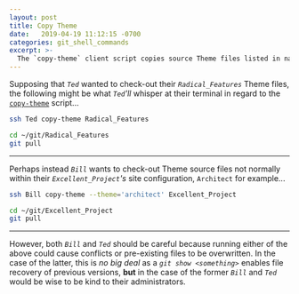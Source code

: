 ```yaml
---
layout: post
title: Copy Theme
date:   2019-04-19 11:12:15 -0700
categories: git_shell_commands
excerpt: >-
  The `copy-theme` client script copies source Theme files listed in named repository's `_config.yml` site configuration file
---
```



Supposing that _`Ted`_ wanted to check-out their _`Radical_Features`_ Theme files, the following might be what _`Ted`'ll_ whisper at their terminal in regard to the [`copy-theme`][source_master__copy-theme] script...


```bash
ssh Ted copy-theme Radical_Features

cd ~/git/Radical_Features
git pull
```


------


Perhaps instead _`Bill`_ wants to check-out Theme source files not normally within their _`Excellent_Project`'s_ site configuration, `Architect` for example...


```bash
ssh Bill copy-theme --theme='architect' Excellent_Project

cd ~/git/Excellent_Project
git pull
```

------


However, both _`Bill`_ and _`Ted`_ should be careful because running either of the above could cause conflicts or pre-existing files to be overwritten. In the case of the latter, this is _no big deal_ as a _`git show <something>`_ enables file recovery of previous versions, __but__ in the case of the former _`Bill`_ and _`Ted`_ would be wise to be kind to their administrators.


[source_master__copy-theme]: https://github.com/S0AndS0/Jekyll_Admin/blob/master/git_shell_commands/copy-theme
